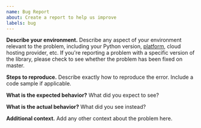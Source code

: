 ```yaml
---
name: Bug Report
about: Create a report to help us improve
labels: bug
---
```


**Describe your environment.** Describe any aspect of your environment relevant to the problem, including your Python version, [platform](https://docs.python.org/3/library/platform.html), cloud hosting provider, etc. If you're reporting a problem with a specific version of the library, please check to see whether the problem has been fixed on master.

**Steps to reproduce.**
Describe exactly how to reproduce the error. Include a code sample if applicable.

**What is the expected behavior?**
What did you expect to see?

**What is the actual behavior?**
What did you see instead?

**Additional context.**
Add any other context about the problem here.
